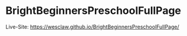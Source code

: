 # BrightBeginnersPreschoolFullPage
Live-Site: https://wesclaw.github.io/BrightBeginnersPreschoolFullPage/
